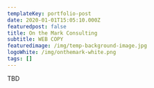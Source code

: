 ```yaml
---
templateKey: portfolio-post
date: 2020-01-01T15:05:10.000Z
featuredpost: false
title: On the Mark Consulting
subtitle: WEB COPY
featuredimage: /img/temp-background-image.jpg
logoWhite: /img/onthemark-white.png
tags: []
---
```

TBD